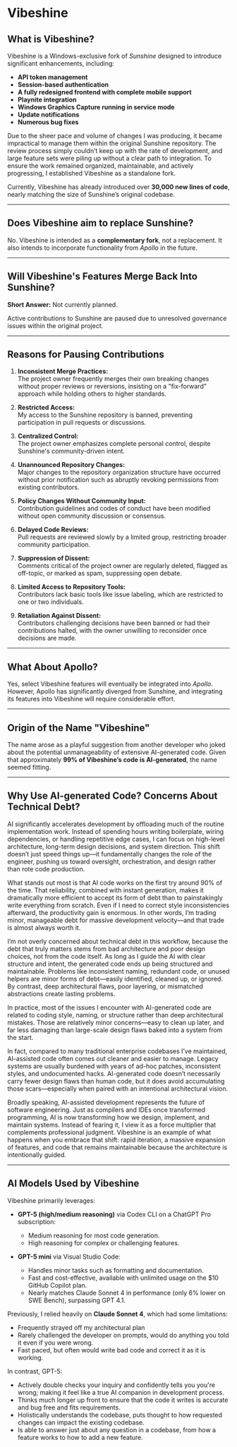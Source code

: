 # Vibeshine

## What is Vibeshine?

Vibeshine is a Windows-exclusive fork of *Sunshine* designed to introduce significant enhancements, including:

- **API token management**
- **Session-based authentication**
- **A fully redesigned frontend with complete mobile support**
- **Playnite integration**
- **Windows Graphics Capture running in service mode**
- **Update notifications**
- **Numerous bug fixes**

Due to the sheer pace and volume of changes I was producing, it became impractical to manage them within the original Sunshine repository. The review process simply couldn’t keep up with the rate of development, and large feature sets were piling up without a clear path to integration. To ensure the work remained organized, maintainable, and actively progressing, I established Vibeshine as a standalone fork.

Currently, Vibeshine has already introduced over **30,000 new lines of code**, nearly matching the size of Sunshine’s original codebase.

---

## Does Vibeshine aim to replace Sunshine?

No. Vibeshine is intended as a **complementary fork**, not a replacement. It also intends to incorporate functionality from *Apollo* in the future.

---

## Will Vibeshine's Features Merge Back Into Sunshine?

**Short Answer:** Not currently planned.

Active contributions to Sunshine are paused due to unresolved governance issues within the original project.

---

## Reasons for Pausing Contributions

1. **Inconsistent Merge Practices:**  
   The project owner frequently merges their own breaking changes without proper reviews or reversions, insisting on a "fix-forward" approach while holding others to higher standards.

2. **Restricted Access:**  
   My access to the Sunshine repository is banned, preventing participation in pull requests or discussions.

3. **Centralized Control:**  
   The project owner emphasizes complete personal control, despite Sunshine's community-driven intent.

4. **Unannounced Repository Changes:**  
   Major changes to the repository organization structure have occurred without prior notification such as abruptly revoking permissions from existing contributors.

5. **Policy Changes Without Community Input:**  
   Contribution guidelines and codes of conduct have been modified without open community discussion or consensus.

6. **Delayed Code Reviews:**  
   Pull requests are reviewed slowly by a limited group, restricting broader community participation.

7. **Suppression of Dissent:**  
   Comments critical of the project owner are regularly deleted, flagged as off-topic, or marked as spam, suppressing open debate.

8. **Limited Access to Repository Tools:**  
   Contributors lack basic tools like issue labeling, which are restricted to one or two individuals.

9. **Retaliation Against Dissent:**  
   Contributors challenging decisions have been banned or had their contributions halted, with the owner unwilling to reconsider once decisions are made.
---

## What About Apollo?

Yes, select Vibeshine features will eventually be integrated into *Apollo*. However, Apollo has significantly diverged from Sunshine, and integrating its features into Vibeshine will require considerable effort.

---

## Origin of the Name "Vibeshine"

The name arose as a playful suggestion from another developer who joked about the potential unmanageability of extensive AI-generated code. Given that approximately **99% of Vibeshine’s code is AI-generated**, the name seemed fitting.

---

## Why Use AI-generated Code? Concerns About Technical Debt?

AI significantly accelerates development by offloading much of the routine implementation work. Instead of spending hours writing boilerplate, wiring dependencies, or handling repetitive edge cases, I can focus on high-level architecture, long-term design decisions, and system direction. This shift doesn’t just speed things up—it fundamentally changes the role of the engineer, pushing us toward oversight, orchestration, and design rather than rote code production.

What stands out most is that AI code works on the first try around 90% of the time. That reliability, combined with instant generation, makes it dramatically more efficient to accept its form of debt than to painstakingly write everything from scratch. Even if I need to correct style inconsistencies afterward, the productivity gain is enormous. In other words, I’m trading minor, manageable debt for massive development velocity—and that trade is almost always worth it.

I’m not overly concerned about technical debt in this workflow, because the debt that truly matters stems from bad architecture and poor design choices, not from the code itself. As long as I guide the AI with clear structure and intent, the generated code ends up being structured and maintainable. Problems like inconsistent naming, redundant code, or unused helpers are minor forms of debt—easily identified, cleaned up, or ignored. By contrast, deep architectural flaws, poor layering, or mismatched abstractions create lasting problems.

In practice, most of the issues I encounter with AI-generated code are related to coding style, naming, or structure rather than deep architectural mistakes. Those are relatively minor concerns—easy to clean up later, and far less damaging than large-scale design flaws baked into a system from the start.

In fact, compared to many traditional enterprise codebases I’ve maintained, AI-assisted code often comes out cleaner and easier to manage. Legacy systems are usually burdened with years of ad-hoc patches, inconsistent styles, and undocumented hacks. AI-generated code doesn’t necessarily carry fewer design flaws than human code, but it does avoid accumulating those scars—especially when paired with an intentional architectural vision.

Broadly speaking, AI-assisted development represents the future of software engineering. Just as compilers and IDEs once transformed programming, AI is now transforming how we design, implement, and maintain systems. Instead of fearing it, I view it as a force multiplier that complements professional judgment. Vibeshine is an example of what happens when you embrace that shift: rapid iteration, a massive expansion of features, and code that remains maintainable because the architecture is intentionally guided.

---

## AI Models Used by Vibeshine

Vibeshine primarily leverages:

- **GPT-5 (high/medium reasoning)** via Codex CLI on a ChatGPT Pro subscription:
  - Medium reasoning for most code generation.
  - High reasoning for complex or challenging features.

- **GPT-5 mini** via Visual Studio Code:
  - Handles minor tasks such as formatting and documentation.
  - Fast and cost-effective, available with unlimited usage on the $10 GitHub Copilot plan.
  - Nearly matches Claude Sonnet 4 in performance (only 6% lower on SWE Bench), surpassing GPT 4.1.

Previously, I relied heavily on **Claude Sonnet 4**, which had some limitations:
- Frequently strayed off my architectural plan
- Rarely challenged the developer on prompts, would do anything you told it even if you were wrong.
- Fast paced, but often would write bad code and correct it as it is working.

In contrast, GPT-5:
- Actively double checks your inquiry and confidently tells you you're wrong; making it feel like a true AI companion in development process.
- Thinks much longer up front to ensure that the code it writes is accurate and bug free and fits requirements.
- Holistically understands the codebase, puts thought to how requested changes can impact the existing codebase.
- Is able to answer just about any question in a codebase, from how a feature works to how to add a new feature.
